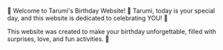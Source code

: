 🎉 Welcome to Tarumi's Birthday Website! 🎉
Tarumi, today is your special day, and this website is dedicated to celebrating YOU! 🥳

This website was created to make your birthday unforgettable, filled with surprises, love, and fun activities. 💖
